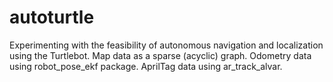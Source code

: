# autoturtle
Experimenting with the feasibility of autonomous navigation and localization using the Turtlebot. Map data as a sparse (acyclic) graph. Odometry data using robot_pose_ekf package. AprilTag data using ar_track_alvar.
